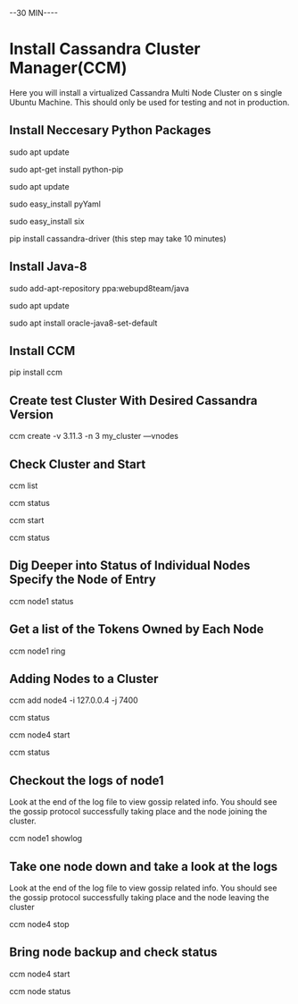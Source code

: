 --30 MIN----

# Install Cassandra Cluster Manager(CCM) 

Here you will install a virtualized Cassandra Multi Node Cluster on s single Ubuntu Machine.  This should
only be used for testing and not in production. 

## Install Neccesary Python Packages

  sudo apt update

  sudo apt-get install python-pip

  sudo apt update

  sudo easy_install pyYaml
  
  sudo easy_install six

  pip install cassandra-driver
  (this step may take 10 minutes)

## Install Java-8

  sudo add-apt-repository ppa:webupd8team/java

  sudo apt update

  sudo apt install oracle-java8-set-default

## Install CCM

  pip install ccm

## Create test Cluster With Desired Cassandra Version

  ccm create -v 3.11.3 -n 3 my_cluster —vnodes

## Check Cluster and Start

  ccm list

  ccm status

  ccm start

  ccm status

## Dig Deeper into Status of Individual Nodes Specify the Node of Entry

  ccm node1 status

## Get a list of the Tokens Owned by Each Node

  ccm node1 ring

## Adding Nodes to a Cluster 

  ccm add node4 -i 127.0.0.4 -j 7400

  ccm status

  ccm node4 start

  ccm status

## Checkout the logs of node1

Look at the end of the log file to view gossip related info.  You should see the gossip protocol successfully taking place and the node joining the cluster.


  ccm node1 showlog


## Take one node down and take a look at the logs 

Look at the end of the log file to view gossip related info.  You should see the gossip protocol successfully taking place and the node leaving the cluster

  ccm node4 stop


## Bring node backup and check status

  ccm node4 start

  ccm node status

